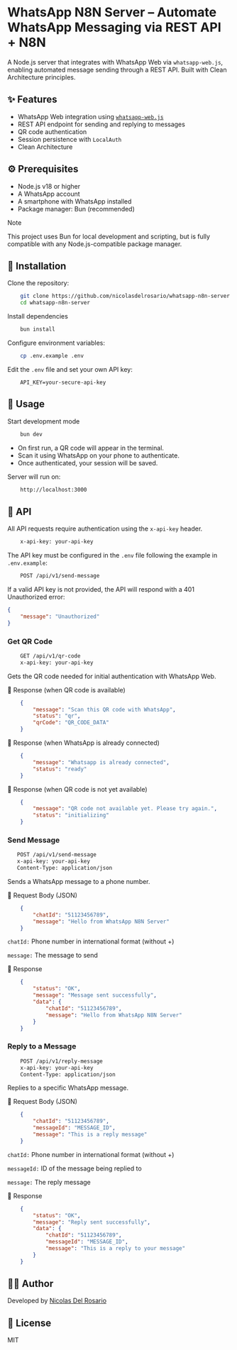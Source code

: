 # WhatsApp N8N Server – Automate WhatsApp Messaging via REST API + N8N

A Node.js server that integrates with WhatsApp Web via `whatsapp-web.js`, enabling automated message sending through a REST API. Built with Clean Architecture principles.


## ✨ Features

- WhatsApp Web integration using [`whatsapp-web.js`](https://github.com/pedroslopez/whatsapp-web.js)
- REST API endpoint for sending and replying to messages
- QR code authentication
- Session persistence with `LocalAuth`
- Clean Architecture

## ⚙️ Prerequisites

- Node.js v18 or higher
- A WhatsApp account
- A smartphone with WhatsApp installed
- Package manager: Bun (recommended)

> [!NOTE]
> This project uses Bun for local development and scripting, but is fully compatible with any Node.js-compatible package manager.

## 🚀 Installation

Clone the repository:

```bash
    git clone https://github.com/nicolasdelrosario/whatsapp-n8n-server.git
    cd whatsapp-n8n-server
```

Install dependencies

```bash
    bun install
```

Configure environment variables:

```bash
    cp .env.example .env
```

Edit the `.env` file and set your own API key:  

```
    API_KEY=your-secure-api-key
```

## 🧪 Usage

Start development mode

```bash
    bun dev
```

- On first run, a QR code will appear in the terminal.
- Scan it using WhatsApp on your phone to authenticate.
- Once authenticated, your session will be saved.

Server will run on:

```bash
    http://localhost:3000
```

## 📡 API

All API requests require authentication using the `x-api-key` header.

```bash
    x-api-key: your-api-key
```

The API key must be configured in the `.env` file following the example in `.env.example`:

```bash
    POST /api/v1/send-message
```

 If a valid API key is not provided, the API will respond with a 401 Unauthorized error:

```json
{
    "message": "Unauthorized"
}
```

### Get QR Code

```bash
    GET /api/v1/qr-code
    x-api-key: your-api-key
```

Gets the QR code needed for initial authentication with WhatsApp Web.

🔸 Response (when QR code is available)

```json
    {
        "message": "Scan this QR code with WhatsApp",
        "status": "qr",
        "qrCode": "QR_CODE_DATA"
    }
```

🔸 Response (when WhatsApp is already connected)

```json
    {
        "message": "Whatsapp is already connected",
        "status": "ready"
    }
```

🔸 Response (when QR code is not yet available)

```json
    {
        "message": "QR code not available yet. Please try again.",
        "status": "initializing"
    }
```

### Send Message
 ```bash
    POST /api/v1/send-message
    x-api-key: your-api-key
    Content-Type: application/json
```

Sends a WhatsApp message to a phone number.

🔸 Request Body (JSON)

```json
    {
        "chatId": "51123456789",
        "message": "Hello from WhatsApp N8N Server"
    }
```

`chatId:` Phone number in international format (without +)

`message:` The message to send

🔸 Response

```json
    {
        "status": "OK",
        "message": "Message sent successfully",
        "data": {
            "chatId": "51123456789",
            "message": "Hello from WhatsApp N8N Server"
        }
    }
```

### Reply to a Message

```bash
    POST /api/v1/reply-message
    x-api-key: your-api-key
    Content-Type: application/json
```

Replies to a specific WhatsApp message.

🔸 Request Body (JSON)

```json
    {
        "chatId": "51123456789",
        "messageId": "MESSAGE_ID",
        "message": "This is a reply message"
    }
```

`chatId:` Phone number in international format (without +)

`messageId:` ID of the message being replied to

`message:` The reply message

🔸 Response

```json
    {
        "status": "OK",
        "message": "Reply sent successfully",
        "data": {
            "chatId": "51123456789",
            "messageId": "MESSAGE_ID",
            "message": "This is a reply to your message"
        }
    }
```

## 🧑‍💻 Author

Developed by [Nicolas Del Rosario](https://github.com/nicolasdelrosario)

## 📜 License

MIT

